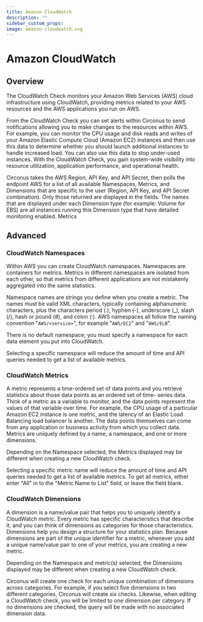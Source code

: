 ```yaml
---
title: Amazon CloudWatch
description: ""
sidebar_custom_props:
image: amazon-cloudwatch.svg
---
```


# Amazon CloudWatch

## Overview

The CloudWatch Check monitors your Amazon Web Services (AWS) cloud infrastructure using CloudWatch, providing metrics related to your AWS resources and the AWS applications you run on AWS.

From the CloudWatch Check you can set alerts within Circonus to send notifications allowing you to make changes to the resources within AWS. For example, you can monitor the CPU usage and disk reads and writes of your Amazon Elastic Compute Cloud (Amazon EC2) instances and then use this data to determine whether you should launch additional instances to handle increased load. You can also use this data to stop under-used instances. With the CloudWatch Check, you gain system-wide visibility into resource utilization, application performance, and operational health.

Circonus takes the AWS Region, API Key, and API Secret, then polls the endpoint AWS for a list of all available Namespaces, Metrics, and Dimensions that are specific to the user (Region, API Key, and API Secret combination). Only those returned are displayed in the fields. The names that are displayed under each Dimension type (for example: Volume for EBS) are all instances running this Dimension type that have detailed monitoring enabled.
Metrics

## Advanced

### CloudWatch Namespaces

Within AWS you can create CloudWatch namespaces. Namespaces are containers for metrics. Metrics in different namespaces are isolated from each other, so that metrics from different applications are not mistakenly aggregated into the same statistics.

Namespace names are strings you define when you create a metric. The names must be valid XML characters, typically containing alphanumeric characters, plus the characters period (.), hyphen (-), underscore (\_), slash (/), hash or pound (#), and colon (:). AWS namespaces all follow the naming convention "`AWS/<service>`", for example "`AWS/EC2`" and "`AWS/ELB`".

There is no default namespace; you must specify a namespace for each data element you put into CloudWatch.

Selecting a specific namespace will reduce the amount of time and API queries needed to get a list of available metrics.

### CloudWatch Metrics

A metric represents a time-ordered set of data points and you retrieve statistics about those data points as an ordered set of time- series data. Think of a metric as a variable to monitor, and the data points represent the values of that variable over time. For example, the CPU usage of a particular Amazon EC2 instance is one metric, and the latency of an Elastic Load Balancing load balancer is another. The data points themselves can come from any application or business activity from which you collect data. Metrics are uniquely defined by a name, a namespace, and one or more dimensions.

Depending on the Namespace selected, the Metrics displayed may be different when creating a new CloudWatch check.

Selecting a specific metric name will reduce the amount of time and API queries needed to get a list of available metrics. To get all metrics, either enter "All" in to the "Metric Name to List" field, or leave the field blank.

### CloudWatch Dimensions

A dimension is a name/value pair that helps you to uniquely identify a CloudWatch metric. Every metric has specific characteristics that describe it, and you can think of dimensions as categories for those characteristics. Dimensions help you design a structure for your statistics plan. Because dimensions are part of the unique identifier for a metric, whenever you add a unique name/value pair to one of your metrics, you are creating a new metric.

Depending on the Namespace and metric(s) selected, the Dimensions displayed may be different when creating a new CloudWatch check.

Circonus will create one check for each unique combination of dimensions across categories. For example, if you select five dimensions in two different categories, Circonus will create six checks. Likewise, when editing a CloudWatch check, you will be limited to one dimension per category. If no dimensions are checked, the query will be made with no associated dimension data.
